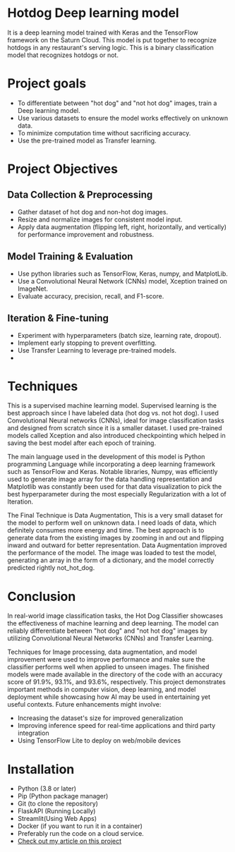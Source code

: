 # Hotdog Deep learning model
It is a deep learning model trained with Keras and the TensorFlow framework on the Saturn Cloud. This model is put together to recognize hotdogs in any restaurant's serving logic. This is a binary classification model that recognizes hotdogs or not.

# Project goals 
* To differentiate between "hot dog" and "not hot dog" images, train a Deep learning model.
* Use various datasets to ensure the model works effectively on unknown data.
* To minimize computation time without sacrificing accuracy.
* Use the pre-trained model as Transfer learning.

# Project Objectives
## Data Collection & Preprocessing
* Gather dataset of hot dog and non-hot dog images.
* Resize and normalize images for consistent model input.
* Apply data augmentation (flipping left, right, horizontally, and vertically) for performance improvement and robustness.

## Model Training & Evaluation
* Use python libraries such as TensorFlow, Keras, numpy, and MatplotLib.
* Use a Convolutional Neural Network (CNNs) model, Xception trained on ImageNet.
* Evaluate accuracy, precision, recall, and F1-score.

## Iteration & Fine-tuning
* Experiment with hyperparameters (batch size, learning rate, dropout).
* Implement early stopping to prevent overfitting.
* Use Transfer Learning to leverage pre-trained models.
* 
# Techniques
This is a supervised machine learning model. Supervised learning is the best approach since I have labeled data (hot dog vs. not hot dog). I used Convolutional Neural networks (CNNs), ideal for image classification tasks and designed from scratch since it is a smaller dataset. I used pre-trained models called Xception and also introduced checkpointing which helped in saving the best model after each epoch of training.

The main language used in the development of this model is Python programming Language while incorporating a deep learning framework such as TensorFlow and Keras. Notable libraries, Numpy, was efficiently used to generate image array for the data handling representation and Matplotlib was constantly been used for that data visualization to pick the best hyperparameter during the most especially Regularization with a lot of Iteration.

The Final Technique is Data Augmentation, This is a very small dataset for the model to perform well on unknown data. I need loads of data, which definitely consumes more energy and time. The best approach is to generate data from the existing images by zooming in and out and flipping inward and outward for better representation. Data Augmentation improved the performance of the model. The image was loaded to test the model, generating an array in the form of a dictionary, and the model correctly predicted rightly not_hot_dog.

# Conclusion
In real-world image classification tasks, the Hot Dog Classifier showcases the effectiveness of machine learning and deep learning.  The model can reliably differentiate between "hot dog" and "not hot dog" images by utilizing Convolutional Neural Networks (CNNs) and Transfer Learning.

Techniques for Image processing, data augmentation, and model improvement were used to improve performance and make sure the classifier performs well when applied to unseen images. The finished models were made available in the directory of the code with an accuracy score of 91.9%, 93.1%, and 93.6%, respectively. This project demonstrates important methods in computer vision, deep learning, and model deployment while showcasing how AI may be used in entertaining yet useful contexts.  Future enhancements might involve: 
* Increasing the dataset's size for improved generalization 
* Improving inference speed for real-time applications and third party integration  
* Using TensorFlow Lite to deploy on web/mobile devices

# Installation
* Python (3.8 or later)
* Pip (Python package manager)
* Git (to clone the repository)
* FlaskAPI (Running Locally)
* Streamlit(Using Web Apps)
* Docker (if you want to run it in a container)
* Preferably run the code on a cloud service.
* [Check out my article on this project](https://medium.com/@sashefrro/meal-classification-model-using-deep-learning-c11336d0cfc9)





